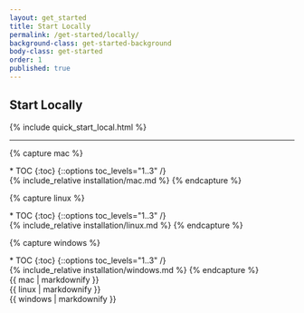 ```yaml
---
layout: get_started
title: Start Locally
permalink: /get-started/locally/
background-class: get-started-background
body-class: get-started
order: 1
published: true
---
```


## Start Locally

<div class="container-fluid quick-start-module quick-starts">
  <div class="row">
    <div class="col-md-12">
      {% include quick_start_local.html %}
    </div>
  </div>
</div>

---

{% capture mac %}
<nav class="inline_toc" markdown="1">
* TOC
{:toc}
{::options toc_levels="1..3" /}
</nav>
{% include_relative installation/mac.md %}
{% endcapture %}

{% capture linux %}
<nav class="inline_toc" markdown="1">
* TOC
{:toc}
{::options toc_levels="1..3" /}
</nav>
{% include_relative installation/linux.md %}
{% endcapture %}

{% capture windows %}
<nav class="inline_toc" markdown="1">
* TOC
{:toc}
{::options toc_levels="1..3" /}
</nav>
{% include_relative installation/windows.md %}
{% endcapture %}


<div id="installation">
  <div class="os macos">{{ mac | markdownify }}</div>
  <div class="os linux selected">{{ linux | markdownify }}</div>
  <div class="os windows">{{ windows | markdownify }}</div>
</div>

<script type="text/javascript">
  var pageId = "get-started-locally"; // TBD: Make this programmatic
  $(".main-content-menu .nav-item").removeClass("nav-select");
  $(".main-content-menu .nav-link[data-id='" + pageId + "']").parent(".nav-item").addClass("nav-select");
</script>
<script src="{{ site.baseurl }}/assets/quick-start-module.js"></script>
<script src="{{ site.baseurl }}/assets/show-screencast.js"></script>